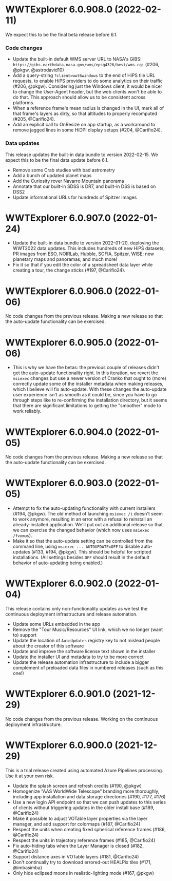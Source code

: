 # WWTExplorer 6.0.908.0 (2022-02-11)

We expect this to be the final beta release before 6.1.

### Code changes

- Update the built-in default WMS server URL to NASA's GIBS:
  `https://gibs.earthdata.nasa.gov/wms/epsg4326/best/wms.cgi` (#206, @pkgw,
  @astrodavid10)
- Add a query-string `?client=wwt6windows` to the end of HiPS tile URL requests,
  to enable HiPS providers to do some analytics on their traffic (#206, @pkgw).
  Considering just the Windows client, it would be nicer to change the
  User-Agent header, but the web clients won't be able to do that. This approach
  should allow us to be consistent across platforms.
- When a reference frame's mean radius is changed in the UI, mark all of that
  frame's layers as dirty, so that altitudes to properly recomputed (#205,
  @Carifio24).
- Add an explicit call to OnResize on app startup, as a workaround to remove
  jagged lines in some HiDPI display setups (#204, @Carifio24).

### Data updates

This release updates the built-in data bundle to version 2022-02-15. We expect
this to be the final data update before 6.1.

- Remove some Crab studies with bad astrometry
- Add a bunch of updated planet maps
- Add the Curiosity rover Navarro Mountain panorama
- Annotate that our built-in SDSS is DR7, and built-in DSS is based on DSS2
- Update informational URLs for hundreds of Spitzer images


# WWTExplorer 6.0.907.0 (2022-01-24)

- Update the built-in data bundle to version 2022-01-20, deploying the WWT2022
  data updates. This includes hundreds of new HiPS datasets; PR images from ESO,
  NOIRLab, Hubble, SOFIA, Spitzer, WISE; new planetary maps and panoramas; and
  much more!
- Fix it so that if you edit the color of a spreadsheet data layer while
  creating a tour, the change sticks (#197, @Carifio24).


# WWTExplorer 6.0.906.0 (2022-01-06)

No code changes from the previous release. Making a new release so that the
auto-update functionality can be exercised.


# WWTExplorer 6.0.905.0 (2022-01-06)

- This is why we have the betas: the previous couple of releases didn't get the
  auto-update functionality right. In this iteration, we revert the `msiexec`
  changes but use a newer version of Cranko that ought to (more) correctly
  update some of the installer metadata when making releases, which I believe
  will fix auto-update. With these changes the auto-update user experience isn't
  as smooth as it could be, since you have to go through steps like to
  re-confirming the installation directory, but it seems that there are
  significant limitations to getting the "smoother" mode to work reliably.


# WWTExplorer 6.0.904.0 (2022-01-05)

No code changes from the previous release. Making a new release so that the
auto-update functionality can be exercised.


# WWTExplorer 6.0.903.0 (2022-01-05)

- Attempt to fix the auto-updating functionality with current installers (#194,
  @pkgw). The old method of launching `msiexec /i` doesn't seem to work anymore,
  resulting in an error with a refusal to reinstall an already-installed
  application. We'll put out an additional release so that we can exercise the
  changed behavior (which now uses `msiexec /fvomus`).
- Make it so that the auto-update setting can be controlled from the command
  line, using `msiexec ... AUTOUPDATE=OFF` to disable auto-updates (#133, #194,
  @pkgw). This should be helpful for scripted installations. (All settings
  besides `OFF` should result in the default behavior of auto-updating being
  enabled.)


# WWTExplorer 6.0.902.0 (2022-01-04)

This release contains only non-functionality updates as we test the continuous
deployment infrastructure and release automation.

- Update some URLs embedded in the app
- Remove the "Tour Music/Resources" UI link, which we no longer (want to) support
- Update the location of `AutoUpdates` registry key to not mislead people about
  the creator of this software
- Update and improve the software license text shown in the installer
- Update the installer UI and metadata to try to be more correct
- Update the release automation infrastructure to include a bigger complement of
  preloaded data files in numbered releases (such as this one!)


# WWTExplorer 6.0.901.0 (2021-12-29)

No code changes from the previous release. Working on the continuous deployment
infrastructure.


# WWTExplorer 6.0.900.0 (2021-12-29)

This is a trial release created using automated Azure Pipelines processing. Use
it at your own risk.

- Update the splash screen and refresh credits (#190, @pkgw)
- Homogenize "AAS WorldWide Telescope" branding more thoroughly, including app
  installation and data storage directories (#190, #177, #176)
- Use a new login API endpoint so that we can push updates to this series of
  clients without triggering updates in the older install base (#189,
  @Carifio24)
- Make it possible to adjust VOTable layer properties via the layer manager, and
  add support for colormaps (#187, @Carifio24)
- Respect the units when creating fixed spherical reference frames (#186,
  @Carifio24)
- Respect the units in trajectory reference frames (#185, @Carifio24)
- Fix auto-hiding tabs when the Layer Manager is closed (#182, @Carifio24)
- Support distance axes in VOTable layers (#181, @Carifio24)
- Don't continually try to download errored-out HEALPix tiles (#171, @imbasimba)
- Only hide eclipsed moons in realistic-lighting mode (#167, @pkgw)
